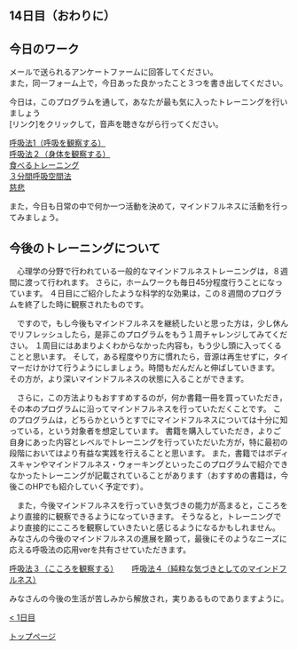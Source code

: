 ## 14日目（おわりに）

## 今日のワーク


メールで送られるアンケートファームに回答してください。  
また，同一フォーム上で，今日あった良かったこと３つを書き出してください。  

今日は，このプログラムを通して，あなたが最も気に入ったトレーニングを行いましょう  
[リンク]をクリックして，音声を聴きながら行ってください。  

[呼吸法1（呼吸を観察する）](https://drive.google.com/file/d/1wQJl_EH-YImBwdVQ3qjQ3Oqo5lCpJKTA/view?usp=sharing)  
[呼吸法２（身体を観察する）](https://drive.google.com/file/d/1c6vvY49HIqYiqowO8xgVS7A4aqxmeXs6/view?usp=sharing)  
[食べるトレーニング](https://drive.google.com/file/d/1-u2zAbMDjAk3J80f1fRlNZOlzSVGCpzC/view?usp=sharing)  
[３分間呼吸空間法](https://drive.google.com/file/d/1zNFI61D6SpsBwPiPs_D19ndxzR6SuCrB/view?usp=sharing)  
[慈悲](https://drive.google.com/file/d/1kTE3_lcoKIycDihjSJzgNgBffXxgtYId/view?usp=sharing)  

また，今日も日常の中で何か一つ活動を決めて，マインドフルネスに活動を行ってみましょう。  


## 今後のトレーニングについて


　心理学の分野で行われている一般的なマインドフルネストレーニングは，８週間に渡って行われます。
さらに，ホームワークも毎日45分程度行うことになっています。
４日目にご紹介したような科学的な効果は，この８週間のプログラムを終了した時に観察されたものです。


　ですので，もし今後もマインドフルネスを継続したいと思った方は，少し休んでリフレッシュしたら，是非このプログラムをもう１周チャレンジしてみてください。
１周目にはあまりよくわからなかった内容も，もう少し頭に入ってくることと思います。
そして，ある程度やり方に慣れたら，音源は再生せずに，タイマーだけかけて行うようにしましょう。時間もだんだんと伸ばしていきます。
その方が，より深いマインドフルネスの状態に入ることができます。


　さらに，この方法よりもおすすめするのが，何か書籍一冊を買っていただき，その本のプログラムに沿ってマインドフルネスを行っていただくことです。
このプログラムは，どちらかというとすでにマインドフルネスについては十分に知っている，という対象者を想定しています。
書籍を購入していただき，よりご自身にあった内容とレベルでトレーニングを行っていただいた方が，特に最初の段階においてはより有益な実践を行えることと思います。
また，書籍ではボディスキャンやマインドフルネス・ウォーキングといったこのプログラムで紹介できなかったトレーニングが記載されていることがあります（おすすめの書籍は，今後このHPでも紹介していく予定です）。 


　また，今後マインドフルネスを行っていき気づきの能力が高まると，こころをより直接的に観察できるようになっていきます。
そうなると，トレーニングでより直接的にこころを観察していきたいと感じるようになるかもしれません。
みなさんの今後のマインドフルネスの進展を願って，最後にそのようなニーズに応える呼吸法の応用verを共有させていただきます。


[呼吸法３（こころを観察する）](https://drive.google.com/file/d/1UBxpLYf-H8_NrTvRZFAxdwzFVzjonGn4/view?usp=sharing)　　
[呼吸法４（純粋な気づきとしてのマインドフルネス）](https://drive.google.com/file/d/1LaSEyykbgjv4CXZhpoYqmqqz9AoGVABb/view?usp=sharing)　　


みなさんの今後の生活が苦しみから解放され，実りあるものでありますように。


[< 1日目](https://hogishima.github.io/mfcbt/program/day12)


[トップページ](https://hogishima.github.io/mfcbt/)

